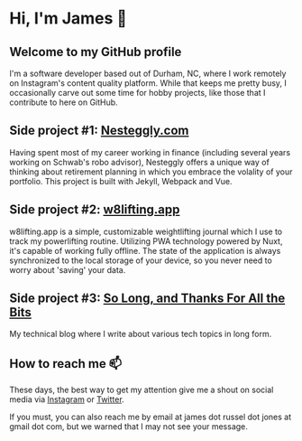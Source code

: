 # Hi, I'm James 👋

## Welcome to my GitHub profile

I'm a software developer based out of Durham, NC, where I work remotely on Instagram's content quality platform. While that keeps me pretty busy, I occasionally carve out some time for hobby projects, like those that I contribute to here on GitHub.

## Side project #1: [Nesteggly.com](https://www.nesteggly.com)

Having spent most of my career working in finance (including several years working on Schwab's robo advisor), Nesteggly offers a unique way of thinking about retirement planning in which you embrace the volality of your portfolio. This project is built with Jekyll, Webpack and Vue.

## Side project #2: [w8lifting.app](https://w8lifting.app)

w8lifting.app is a simple, customizable weightlifting journal which I use to track my powerlifting routine. Utilizing PWA technology powered by Nuxt, it's capable of working fully offline. The state of the application is always synchronized to the local storage of your device, so you never need to worry about 'saving' your data.

## Side project #3: [So Long, and Thanks For All the Bits](https://blog.cumulosoftware.com/)

My technical blog where I write about various tech topics in long form.

## How to reach me 📫

These days, the best way to get my attention give me a shout on social media via [Instagram](https://www.instagram.com/mrjonze) or [Twitter](https://twitter.com/james_output).

If you must, you can also reach me by email at james dot russel dot jones at gmail dot com, but we warned that I may not see your message.
